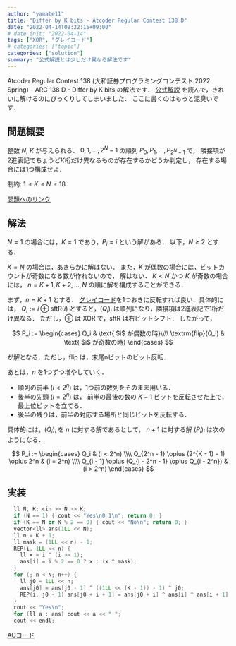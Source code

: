 ```yaml
---
author: "yamate11"
title: "Differ by K bits - Atcoder Regular Contest 138 D"
date: "2022-04-14T08:22:15+09:00"
# date_init: "2022-04-14"
tags: ["XOR", "グレイコード"]
# categories: ["topic"]
categories: ["solution"]
summary: "公式解説とは少しだけ異なる解法です"
---
```


Atcoder Regular Contest 138
(大和証券プログラミングコンテスト 2022 Spring) - ARC 138 D -
Differ by K bits の解法です．
[公式解説](https://atcoder.jp/contests/arc138/editorial/3741)
を読んで，きれいに解けるのにびっくりしてしまいました．
ここに書くのはもっと泥臭いです．

## 問題概要

整数 $N$, $K$ が与えられる．
$0, 1, \ldots, 2^N - 1$ の順列
$P_0, P_1, \ldots, P_{2^N - 1}$ で，
隣接項が 2進表記でちょうど$K$桁だけ異なるものが存在するかどうか判定し，
存在する場合には1つ構成せよ．

制約: $1 \leq K \leq N \leq 18$

[問題へのリンク](https://atcoder.jp/contests/arc138/tasks/arc138_d)

## 解法

$N = 1$ の場合には，$K = 1$ であり，$P_i = i$ という解がある．
以下，$N \geq 2$ とする．

$K = N$ の場合は，あきらかに解はない．
また，$K$ が偶数の場合には，ビットカウントが奇数になる数が作れないので，
解はない．
$K < N$ かつ $K$ が奇数の場合には，
$n = K + 1, K + 2, \ldots, N$ の順に解を構成することができる．

まず，$n = K + 1$ とする．
[グレイコード](https://ja.wikipedia.org/wiki/%E3%82%B0%E3%83%AC%E3%82%A4%E3%82%B3%E3%83%BC%E3%83%89)を1つおきに反転すれば良い．具体的には，
$Q_i := i \oplus \textrm{sftR}(i)$
とすると，$(Q_i)_i$ は順列になり，隣接項は2進表記で1桁だけ異なる．
ただし，$\oplus$ は XOR で，sftR は右ビットシフト．
したがって，

$$
P_i :=
\begin{cases}
Q_i & \text{ $i$ が偶数の時}\\\\
\textrm{flip}(Q_i) & \text{ $i$ が奇数の時}
\end{cases}
$$

が解となる．ただし，flip は，末尾nビットのビット反転．

あとは，$n$ を1つずつ増やしていく．

* 順列の前半 ($i < 2^n$) は，1つ前の数列をそのまま用いる．
* 後半の先頭 ($i = 2^n$) は，
  前半の最後の数の $K-1$ ビットを反転させた上で，
  最上位ビットを立てる．
* 後半の残りは，前半の対応する場所と同じビットを反転する．

具体的には，$(Q_i)_i$ を $n$ に対する解であるとして，
$n + 1$ に対する解 $(P_i)_i$ は次のようになる．

$$
P_i :=
\begin{cases}
Q_i & (i < 2^n) \\\\
Q_{2^n - 1} \oplus (2^{K - 1} - 1) \oplus 2^n & (i = 2^n) \\\\
Q_{i - 1} \oplus (Q_{i - 2^n - 1} \oplus Q_{i - 2^n}) & (i > 2^n)
\end{cases}
$$


## 実装

```cpp
  ll N, K; cin >> N >> K;
  if (N == 1) { cout << "Yes\n0 1\n"; return 0; }
  if (K == N or K % 2 == 0) { cout << "No\n"; return 0; }
  vector<ll> ans(1LL << N);
  ll n = K + 1;
  ll mask = (1LL << n) - 1;
  REP(i, 1LL << n) {
    ll x = i ^ (i >> 1);
    ans[i] = i % 2 == 0 ? x : (x ^ mask);
  }
  for (; n < N; n++) {
    ll j0 = 1LL << n;
    ans[j0] = ans[j0 - 1] ^ ((1LL << (K - 1)) - 1) ^ j0;
    REP(i, j0 - 1) ans[j0 + i + 1] = ans[j0 + i] ^ ans[i] ^ ans[i + 1];
  }
  cout << "Yes\n";
  for (ll a : ans) cout << a << " ";
  cout << endl;
```

[ACコード](https://atcoder.jp/contests/arc138/submissions/30954663)



